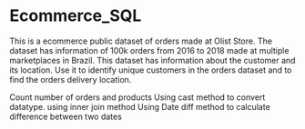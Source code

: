 # Ecommerce_SQL

 This is a  ecommerce public dataset of orders made at Olist Store. The dataset has information of 100k orders from 2016 to 2018 made at multiple marketplaces in Brazil.
 This dataset has information about the customer and its location. Use it to identify unique customers in the orders dataset and to find the orders delivery location.

 Count number of orders and products
 Using cast method to convert datatype.
 using inner join method
 Using Date diff method to calculate difference between two dates
 
 
